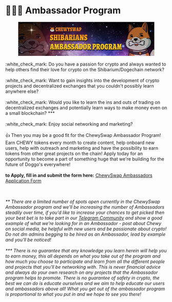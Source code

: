# 🧑🤝🧑 Ambassador Program

<figure><img src=".gitbook/assets/image.png" alt=""><figcaption></figcaption></figure>

:white\_check\_mark: Do you have a passion for crypto and always wanted to help others find their love for crypto on the Shibarium/Dogechain network?\
\
:white\_check\_mark: Want to gain insights into the development of crypto projects and decentralized exchanges that you couldn't possibly learn anywhere else?\
\
:white\_check\_mark: Would you like to learn the ins and outs of trading on decentralized exchanges and potentially learn ways to make money even on a small blockchain? \*\*\*\
\
:white\_check\_mark: Enjoy social networking and marketing?\
\
:thumbsup: Then you may be a good fit for the ChewySwap Ambassador Program! Earn CHEWY tokens every month to create content, help onboard new users, help with outreach and marketing and have the possibility to earn tokens from other great projects on the chain! Apply today for an opportunity to become a part of something huge that we're building for the future of Doggo's everywhere!\
\
**to Apply, fill in and submit the form here:** [ChewySwap Ambassadors Application Form](https://forms.gle/JsTzZaJSfhPXBxJeA)

\
\
_\*\* There are a limited number of spots open currently in the ChewySwap Ambassador program and we'll be increasing the number of Ambassadors steadily over time, if you'd like to increase your chances to get picked then your best bet is to take part in our_ [_Telegram Community_](https://t.me/ChewySwapCommunity) _and show a good example of what we're looking for in an Ambassador - post about Chewy on social media, be helpful with new users and be passionate about crypto! Do not dm admins begging to be hired as an Ambassador, lead by example and you'll be noticed!_\
\
_\*\*\* There is no guarantee that any knowledge you learn herein will help you to earn money, this all depends on what you take out of the program and how much you choose to participate and learn from all the different people and projects that you'll be networking with. This is never financial advice and always do your own research on any projects that the Ambassador program helps to promote. There is no guarantee of safety in crypto, the best we can do is educate ourselves and we aim to help educate our users and ambassadors above all! What you get out of the ambassador program is proportional to what you put in and we hope to see you there!_

